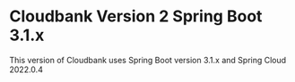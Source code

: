 # Cloudbank Version 2 Spring Boot 3.1.x

This version of Cloudbank uses Spring Boot version 3.1.x and Spring Cloud 2022.0.4
